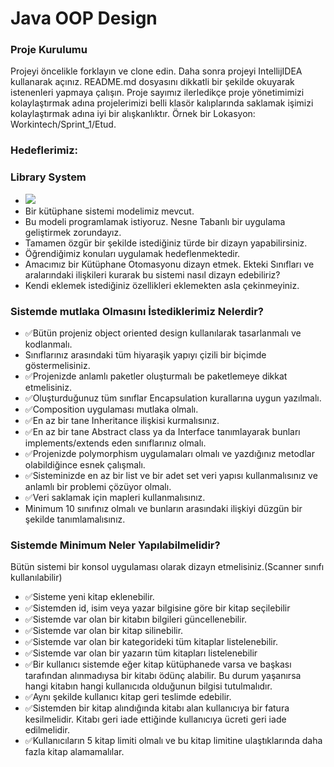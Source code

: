 #  Java OOP Design

### Proje Kurulumu

Projeyi öncelikle forklayın ve clone edin.
Daha sonra projeyi IntellijIDEA kullanarak açınız. README.md dosyasını dikkatli bir şekilde okuyarak istenenleri yapmaya çalışın.
Proje sayımız ilerledikçe proje yönetimimizi kolaylaştırmak adına projelerimizi belli klasör kalıplarında saklamak işimizi kolaylaştırmak adına iyi bir alışkanlıktır.
Örnek bir Lokasyon: Workintech/Sprint_1/Etud.

### Hedeflerimiz:

### Library System

 * ![](challenge1.png)
 * Bir kütüphane sistemi modelimiz mevcut.
 * Bu modeli programlamak istiyoruz. Nesne Tabanlı bir uygulama geliştirmek zorundayız.
 * Tamamen özgür bir şekilde istediğiniz türde bir dizayn yapabilirsiniz.
 * Öğrendiğimiz konuları uygulamak hedeflenmektedir.
 * Amacımız bir Kütüphane Otomasyonu dizayn etmek. Ekteki Sınıfları ve aralarındaki ilişkileri kurarak bu sistemi nasıl dizayn edebiliriz?
 * Kendi eklemek istediğiniz özellikleri eklemekten asla çekinmeyiniz.

### Sistemde mutlaka Olmasını İstediklerimiz Nelerdir?

* ✅Bütün projeniz object oriented design kullanılarak tasarlanmalı ve kodlanmalı.
* Sınıflarınız arasındaki tüm hiyaraşik yapıyı çizili bir biçimde göstermelisiniz.
* ✅Projenizde anlamlı paketler oluşturmalı be paketlemeye dikkat etmelisiniz.
* ✅Oluşturduğunuz tüm sınıflar Encapsulation kurallarına uygun yazılmalı.
* ✅Composition uygulaması mutlaka olmalı.
* ✅En az bir tane Inheritance ilişkisi kurmalısınız.
* ✅En az bir tane Abstract class ya da Interface tanımlayarak bunları implements/extends eden sınıflarınız olmalı.
* ✅Projenizde polymorphism uygulamaları olmalı ve yazdığınız metodlar olabildiğince esnek çalışmalı.
* ✅Sisteminizde en az bir list ve bir adet set veri yapısı kullanmalısınız ve anlamlı bir problemi çözüyor olmalı.
* ✅Veri saklamak için mapleri kullanmalısınız.
* Minimum 10 sınıfınız olmalı ve bunların arasındaki ilişkiyi düzgün bir şekilde tanımlamalısınız.

### Sistemde Minimum Neler Yapılabilmelidir?
Bütün sistemi bir konsol uygulaması olarak dizayn etmelisiniz.(Scanner sınıfı kullanılabilir)
* ✅Sisteme yeni kitap eklenebilir.
* ✅Sistemden id, isim veya yazar bilgisine göre bir kitap seçilebilir
* ✅Sistemde var olan bir kitabın bilgileri güncellenebilir.
* ✅Sistemde var olan bir kitap silinebilir.
* ✅Sistemde var olan bir kategorideki tüm kitaplar listelenebilir.
* ✅Sistemde var olan bir yazarın tüm kitapları listelenebilir
* ✅Bir kullanıcı sistemde eğer kitap kütüphanede varsa ve başkası tarafından alınmadıysa bir kitabı ödünç alabilir. Bu durum yaşanırsa hangi kitabın hangi kullanıcıda olduğunun bilgisi tutulmalıdır.
* ✅Aynı şekilde kullanıcı kitap geri teslimde edebilir.
* ✅Sistemden bir kitap alındığında kitabı alan kullanıcıya bir fatura kesilmelidir. Kitabı geri iade ettiğinde kullanıcıya ücreti geri iade edilmelidir.
* ✅Kullanıcıların 5 kitap limiti olmalı ve bu kitap limitine ulaştıklarında daha fazla kitap alamamalılar.  
 
